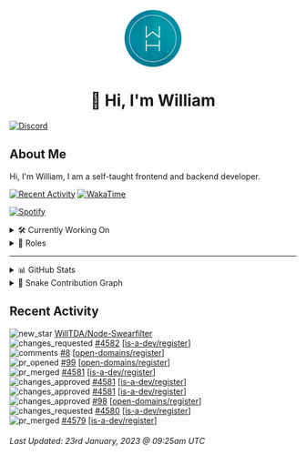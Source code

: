 <p align="center">
  <a href="https://wdh.gg">
    <img src="https://raw.githubusercontent.com/WilliamDavidHarrison/WilliamDavidHarrison/main/assets/logo.png" height="100" width="100">
  </a>
</p>

<h1 align="center">👋 Hi, I'm William</h1>

[![Discord](https://lanyard.cnrad.dev/api/853158265466257448)](https://wdh.gg/discord/account)

## About Me
Hi, I'm William, I am a self-taught frontend and backend developer.

[![Recent Activity](https://img.shields.io/badge/-Recent%20Activity-333333?style=for-the-badge&logo=github)](https://wdh.gg/activity)
[![WakaTime](https://wakatime.com/badge/user/817e29c1-e1ac-4adc-936b-37bfa447c165.svg?style=for-the-badge)](https://wdh.gg/wakatime)

[![Spotify](https://spotify-github-profile.vercel.app/api/view?uid=4kteqc82me1u1vxevzly2azqs&cover_image=true&theme=novatorem&show_offline=false&background_color=121212&bar_color=53b14f&bar_color_cover=false)](https://wdh.gg/spotify)

<details>
  <summary>🛠️ Currently Working On</summary>
  <br>

  [![Easy Script](https://img.shields.io/badge/-Easy%20Script-333333?style=for-the-badge)](https://wdh.gg/easyscript)

</details>

<details>
  <summary>💼 Roles</summary>
  <br>

  [![Future Focus Accounting](https://img.shields.io/badge/Future%20Focus%20Accounting-Developer-222222?style=for-the-badge)](https://wdh.gg/ffa/github)

  [![Open Domains](https://img.shields.io/badge/Open%20Domains-Maintainer-222222?style=for-the-badge)](https://wdh.gg/od)

  [![is-a.dev](https://img.shields.io/badge/is--a.dev-Maintainer-222222?style=for-the-badge)](https://wdh.gg/is-a-dev)

  [![is-a-good.dev](https://img.shields.io/badge/is--a--good.dev-Helper-222222?style=for-the-badge)](https://wdh.gg/is-a-good-dev)

</details>

---

<details>
  <summary>📊 GitHub Stats</summary>
  <br>

  ![GitHub Stats](https://github-readme-stats.vercel.app/api?username=williamdavidharrison&theme=algolia&show_icons=true&border_radius=8&count_private=true&include_all_commits=true)

  ![Top Languages](https://github-readme-stats.vercel.app/api/top-langs/?username=williamdavidharrison&theme=algolia&layout=compact&border_radius=8)

  ![GitHub Streak](https://streak-stats.demolab.com/?user=WilliamDavidHarrison&theme=dark)

</details>

<details>
  <summary>🐍 Snake Contribution Graph</summary>
  <br>

  ![Snake](https://github.com/WilliamDavidHarrison/WilliamDavidHarrison/blob/output/github-contribution-grid-snake.svg)

</details>

## Recent Activity

<!--RECENT_ACTIVITY:start-->
![new_star](https://cdn.jsdelivr.net/gh/Readme-Workflows/Readme-Icons@main/icons/octicons/StarredRepositoryYellow.svg) [WillTDA/Node-Swearfilter](https://github.com/WillTDA/Node-Swearfilter)<br>
![changes_requested](https://cdn.jsdelivr.net/gh/Readme-Workflows/Readme-Icons@main/icons/octicons/RequestedChanges.svg) [#4582](https://github.com/is-a-dev/register/pull/4582#pullrequestreview-1265007834) [[is-a-dev/register](https://github.com/is-a-dev/register)]<br>
![comments](https://cdn.jsdelivr.net/gh/Readme-Workflows/Readme-Icons@main/icons/octicons/Comment.svg) [#8](https://github.com/open-domains/register/issues/8#issuecomment-1399631978) [[open-domains/register](https://github.com/open-domains/register)]<br>
![pr_opened](https://cdn.jsdelivr.net/gh/Readme-Workflows/Readme-Icons@main/icons/octicons/PullRequestOpened.svg) [#99](https://github.com/open-domains/register/pull/99) [[open-domains/register](https://github.com/open-domains/register)]<br>
![pr_merged](https://cdn.jsdelivr.net/gh/Readme-Workflows/Readme-Icons@main/icons/octicons/PullRequestMerged.svg) [#4581](https://github.com/is-a-dev/register/pull/4581) [[is-a-dev/register](https://github.com/is-a-dev/register)]<br>
![changes_approved](https://cdn.jsdelivr.net/gh/Readme-Workflows/Readme-Icons@main/icons/octicons/ApprovedChanges.svg) [#4581](https://github.com/is-a-dev/register/pull/4581#pullrequestreview-1264884295) [[is-a-dev/register](https://github.com/is-a-dev/register)]<br>
![changes_approved](https://cdn.jsdelivr.net/gh/Readme-Workflows/Readme-Icons@main/icons/octicons/ApprovedChanges.svg) [#4581](https://github.com/is-a-dev/register/pull/4581#pullrequestreview-1264884097) [[is-a-dev/register](https://github.com/is-a-dev/register)]<br>
![changes_approved](https://cdn.jsdelivr.net/gh/Readme-Workflows/Readme-Icons@main/icons/octicons/ApprovedChanges.svg) [#98](https://github.com/open-domains/register/pull/98#pullrequestreview-1264883912) [[open-domains/register](https://github.com/open-domains/register)]<br>
![changes_requested](https://cdn.jsdelivr.net/gh/Readme-Workflows/Readme-Icons@main/icons/octicons/RequestedChanges.svg) [#4580](https://github.com/is-a-dev/register/pull/4580#pullrequestreview-1264883455) [[is-a-dev/register](https://github.com/is-a-dev/register)]<br>
![pr_merged](https://cdn.jsdelivr.net/gh/Readme-Workflows/Readme-Icons@main/icons/octicons/PullRequestMerged.svg) [#4579](https://github.com/is-a-dev/register/pull/4579) [[is-a-dev/register](https://github.com/is-a-dev/register)]<br>
<!--RECENT_ACTIVITY:end-->

<!--RECENT_ACTIVITY:last_update-->
###### Last Updated: 23rd January, 2023 @ 09:25am UTC
<!--RECENT_ACTIVITY:last_update_end-->
